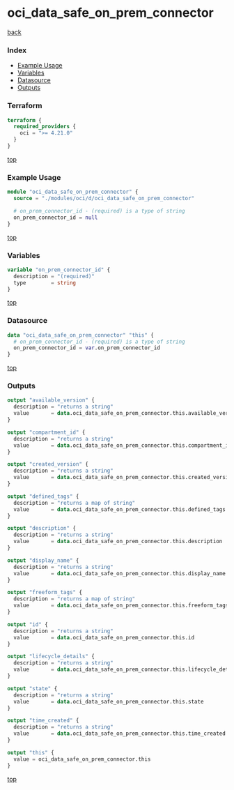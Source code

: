 # oci_data_safe_on_prem_connector

[back](../oci.md)

### Index

- [Example Usage](#example-usage)
- [Variables](#variables)
- [Datasource](#datasource)
- [Outputs](#outputs)

### Terraform

```terraform
terraform {
  required_providers {
    oci = ">= 4.21.0"
  }
}
```

[top](#index)

### Example Usage

```terraform
module "oci_data_safe_on_prem_connector" {
  source = "./modules/oci/d/oci_data_safe_on_prem_connector"

  # on_prem_connector_id - (required) is a type of string
  on_prem_connector_id = null
}
```

[top](#index)

### Variables

```terraform
variable "on_prem_connector_id" {
  description = "(required)"
  type        = string
}
```

[top](#index)

### Datasource

```terraform
data "oci_data_safe_on_prem_connector" "this" {
  # on_prem_connector_id - (required) is a type of string
  on_prem_connector_id = var.on_prem_connector_id
}
```

[top](#index)

### Outputs

```terraform
output "available_version" {
  description = "returns a string"
  value       = data.oci_data_safe_on_prem_connector.this.available_version
}

output "compartment_id" {
  description = "returns a string"
  value       = data.oci_data_safe_on_prem_connector.this.compartment_id
}

output "created_version" {
  description = "returns a string"
  value       = data.oci_data_safe_on_prem_connector.this.created_version
}

output "defined_tags" {
  description = "returns a map of string"
  value       = data.oci_data_safe_on_prem_connector.this.defined_tags
}

output "description" {
  description = "returns a string"
  value       = data.oci_data_safe_on_prem_connector.this.description
}

output "display_name" {
  description = "returns a string"
  value       = data.oci_data_safe_on_prem_connector.this.display_name
}

output "freeform_tags" {
  description = "returns a map of string"
  value       = data.oci_data_safe_on_prem_connector.this.freeform_tags
}

output "id" {
  description = "returns a string"
  value       = data.oci_data_safe_on_prem_connector.this.id
}

output "lifecycle_details" {
  description = "returns a string"
  value       = data.oci_data_safe_on_prem_connector.this.lifecycle_details
}

output "state" {
  description = "returns a string"
  value       = data.oci_data_safe_on_prem_connector.this.state
}

output "time_created" {
  description = "returns a string"
  value       = data.oci_data_safe_on_prem_connector.this.time_created
}

output "this" {
  value = oci_data_safe_on_prem_connector.this
}
```

[top](#index)